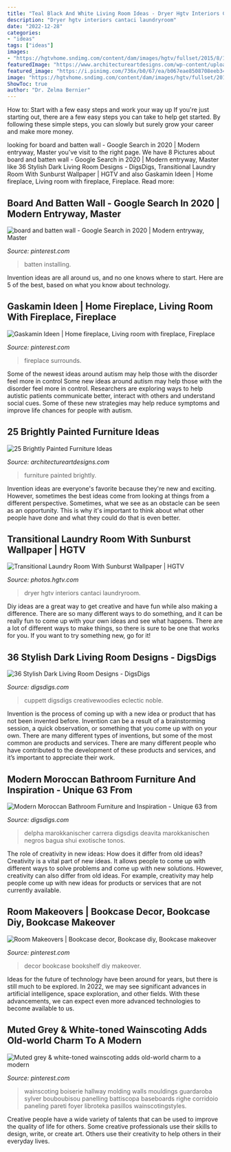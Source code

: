 ```yaml
---
title: "Teal Black And White Living Room Ideas - Dryer Hgtv Interiors Cantaci Laundryroom"
description: "Dryer hgtv interiors cantaci laundryroom"
date: "2022-12-28"
categories:
- "ideas"
tags: ["ideas"]
images:
- "https://hgtvhome.sndimg.com/content/dam/images/hgtv/fullset/2015/8/19/1/House-of-Jade_Riverside-Laundry-Room_3.jpg.rend.hgtvcom.966.1449.suffix/1440017409487.jpeg"
featuredImage: "https://www.architectureartdesigns.com/wp-content/uploads/2013/06/253-630x942.jpg"
featured_image: "https://i.pinimg.com/736x/b0/67/ea/b067eae8508708eeb343fd1567734104.jpg"
image: "https://hgtvhome.sndimg.com/content/dam/images/hgtv/fullset/2015/8/19/1/House-of-Jade_Riverside-Laundry-Room_3.jpg.rend.hgtvcom.966.1449.suffix/1440017409487.jpeg"
ShowToc: true
author: "Dr. Zelma Bernier"
---
```



How to: Start with a few easy steps and work your way up
If you're just starting out, there are a few easy steps you can take to help get started. By following these simple steps, you can slowly but surely grow your career and make more money.

	

		
looking for board and batten wall - Google Search in 2020 | Modern entryway, Master you've visit to the right page. We have 8 Pictures about board and batten wall - Google Search in 2020 | Modern entryway, Master like 36 Stylish Dark Living Room Designs - DigsDigs, Transitional Laundry Room With Sunburst Wallpaper | HGTV and also Gaskamin Ideen | Home fireplace, Living room with fireplace, Fireplace. Read more:
		
    
## Board And Batten Wall - Google Search In 2020 | Modern Entryway, Master

<img loading=lazy src="https://i.pinimg.com/736x/b0/67/ea/b067eae8508708eeb343fd1567734104.jpg" onerror="this.onerror=null;this.src='https://tse3.mm.bing.net/th?id=OIP.pFHR5dVbjOTw0-sOYjfMrAHaJ3&amp;pid=15.1';" alt="board and batten wall - Google Search in 2020 | Modern entryway, Master">

_Source: pinterest.com_

>batten installing. 

	

Invention ideas are all around us, and no one knows where to start. Here are 5 of the best, based on what you know about technology. 

    
## Gaskamin Ideen | Home Fireplace, Living Room With Fireplace, Fireplace

<img loading=lazy src="https://i.pinimg.com/736x/22/e6/13/22e61331e7f2a4a0dc58e6513865456d.jpg" onerror="this.onerror=null;this.src='https://tse3.mm.bing.net/th?id=OIP.wnT97_WMQ4t6rNHew6KSkwHaLH&amp;pid=15.1';" alt="Gaskamin Ideen | Home fireplace, Living room with fireplace, Fireplace">

_Source: pinterest.com_

>fireplace surrounds. 

	

Some of the newest ideas around autism may help those with the disorder feel more in control
Some new ideas around autism may help those with the disorder feel more in control. Researchers are exploring ways to help autistic patients communicate better, interact with others and understand social cues. Some of these new strategies may help reduce symptoms and improve life chances for people with autism.

    
## 25 Brightly Painted Furniture Ideas

<img loading=lazy src="https://www.architectureartdesigns.com/wp-content/uploads/2013/06/253-630x942.jpg" onerror="this.onerror=null;this.src='https://tse3.mm.bing.net/th?id=OIP.sDEQrrEc9YdJ9UsCdI0XQwHaLE&amp;pid=15.1';" alt="25 Brightly Painted Furniture Ideas">

_Source: architectureartdesigns.com_

>furniture painted brightly. 

	

Invention ideas are everyone's favorite because they're new and exciting. However, sometimes the best ideas come from looking at things from a different perspective. Sometimes, what we see as an obstacle can be seen as an opportunity. This is why it's important to think about what other people have done and what they could do that is even better.

    
## Transitional Laundry Room With Sunburst Wallpaper | HGTV

<img loading=lazy src="https://hgtvhome.sndimg.com/content/dam/images/hgtv/fullset/2015/8/19/1/House-of-Jade_Riverside-Laundry-Room_3.jpg.rend.hgtvcom.966.1449.suffix/1440017409487.jpeg" onerror="this.onerror=null;this.src='https://tse2.mm.bing.net/th?id=OIP.nMeAun074EPcV7e9D02rhQHaLH&amp;pid=15.1';" alt="Transitional Laundry Room With Sunburst Wallpaper | HGTV">

_Source: photos.hgtv.com_

>dryer hgtv interiors cantaci laundryroom. 

	

Diy ideas are a great way to get creative and have fun while also making a difference. There are so many different ways to do something, and it can be really fun to come up with your own ideas and see what happens. There are a lot of different ways to make things, so there is sure to be one that works for you. If you want to try something new, go for it!

    
## 36 Stylish Dark Living Room Designs - DigsDigs

<img loading=lazy src="https://www.digsdigs.com/photos/stylish-dark-living-room-designs-19.jpg" onerror="this.onerror=null;this.src='https://tse3.mm.bing.net/th?id=OIP.tvknlHcxxRxIJRwdqCDT9wHaLH&amp;pid=15.1';" alt="36 Stylish Dark Living Room Designs - DigsDigs">

_Source: digsdigs.com_

>cuppett digsdigs creativewoodies eclectic noble. 

	

Invention is the process of coming up with a new idea or product that has not been invented before. Invention can be a result of a brainstorming session, a quick observation, or something that you come up with on your own. There are many different types of inventions, but some of the most common are products and services. There are many different people who have contributed to the development of these products and services, and it’s important to appreciate their work.

    
## Modern Moroccan Bathroom Furniture And Inspiration - Unique 63 From

<img loading=lazy src="https://www.digsdigs.com/photos/modern-moroccan-bathroom-1.jpg" onerror="this.onerror=null;this.src='https://tse3.mm.bing.net/th?id=OIP.J4K3JGxzRWmo4FAFu-9SmwAAAA&amp;pid=15.1';" alt="Modern Moroccan Bathroom Furniture and Inspiration - Unique 63 from">

_Source: digsdigs.com_

>delpha marokkanischer carrera digsdigs deavita marokkanischen negros bagua shui exotische tonos. 

	

The role of creativity in new ideas: How does it differ from old ideas?
Creativity is a vital part of new ideas. It allows people to come up with different ways to solve problems and come up with new solutions. However, creativity can also differ from old ideas. For example, creativity may help people come up with new ideas for products or services that are not currently available.

    
## Room Makeovers | Bookcase Decor, Bookcase Diy, Bookcase Makeover

<img loading=lazy src="https://i.pinimg.com/736x/02/63/4a/02634a08d5bbf74d351892956521994a--black-bookshelf-affordable-home-decor.jpg" onerror="this.onerror=null;this.src='https://tse2.mm.bing.net/th?id=OIP.geQlEK0jjqigp1R_yP3sVwHaLG&amp;pid=15.1';" alt="Room Makeovers | Bookcase decor, Bookcase diy, Bookcase makeover">

_Source: pinterest.com_

>decor bookcase bookshelf diy makeover. 

	

Ideas for the future of technology have been around for years, but there is still much to be explored. In 2022, we may see significant advances in artificial intelligence, space exploration, and other fields. With these advancements, we can expect even more advanced technologies to become available to us.

    
## Muted Grey &amp; White-toned Wainscoting Adds Old-world Charm To A Modern

<img loading=lazy src="https://i.pinimg.com/736x/f9/53/93/f953935b8ec398dae8e99cee751e7da4.jpg" onerror="this.onerror=null;this.src='https://tse4.mm.bing.net/th?id=OIP._cRrvzrOqPgm1foycFqpaAHaLH&amp;pid=15.1';" alt="Muted grey &amp; white-toned wainscoting adds old-world charm to a modern">

_Source: pinterest.com_

>wainscoting boiserie hallway molding walls mouldings guardaroba sylver bouboubisou panelling battiscopa baseboards righe corridoio paneling pareti foyer libroteka pasillos wainscotingstyles. 

	

Creative people have a wide variety of talents that can be used to improve the quality of life for others. Some creative professionals use their skills to design, write, or create art. Others use their creativity to help others in their everyday lives.

